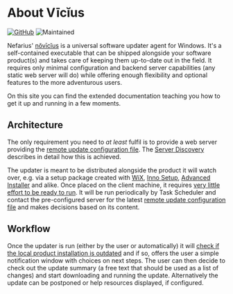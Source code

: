 # About Vīcĭus

[![GitHub](https://img.shields.io/badge/GitHub-yellowgreen?logo=github)](https://github.com/nefarius/vicius) ![Maintained](https://img.shields.io/badge/Project%20actively%20maintained-brightgreen)

Nefarius' [nŏvīcĭus](https://latinitium.com/latin-dictionaries/?t=lsn31290) is a universal software updater agent for Windows. It's a self-contained executable that can be shipped alongside your software product(s) and takes care of keeping them up-to-date out in the field. It requires only minimal configuration and backend server capabilities (any static web server will do) while offering enough flexibility and optional features to the more adventurous users.

On this site you can find the extended documentation teaching you how to get it up and running in a few moments.

## Architecture

The only requirement you need to *at least* fulfil is to provide a web server providing the [remote update configuration file](Remote-Configuration.md). The [Server Discovery](Server-Discovery.md) describes in detail how this is achieved.

The updater is meant to be distributed alongside the product it will watch over, e.g. via a setup package created with [WiX](https://wixtoolset.org/), [Inno Setup](https://jrsoftware.org/isinfo.php), [Advanced Installer](https://www.advancedinstaller.com/) and alike. Once placed on the client machine, it requires [very little effort to be ready to run](Command-Line-Arguments.md#-install). It will be run periodically by Task Scheduler and contact the pre-configured server for the latest [remote update configuration file](Remote-Configuration.md) and makes decisions based on its content.

## Workflow

Once the updater is run (either by the user or automatically) it will [check if the local product installation is outdated](Product-Detection.md) and if so, offers the user a simple notification window with choices on next steps. The user can then decide to check out the update summary (a free text that should be used as a list of changes) and start downloading and running the update. Alternatively the update can be postponed or help resources displayed, if configured.
